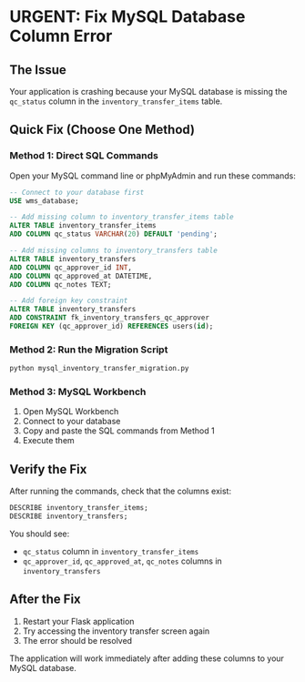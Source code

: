 # URGENT: Fix MySQL Database Column Error

## The Issue
Your application is crashing because your MySQL database is missing the `qc_status` column in the `inventory_transfer_items` table.

## Quick Fix (Choose One Method)

### Method 1: Direct SQL Commands
Open your MySQL command line or phpMyAdmin and run these commands:

```sql
-- Connect to your database first
USE wms_database;

-- Add missing column to inventory_transfer_items table
ALTER TABLE inventory_transfer_items 
ADD COLUMN qc_status VARCHAR(20) DEFAULT 'pending';

-- Add missing columns to inventory_transfers table
ALTER TABLE inventory_transfers 
ADD COLUMN qc_approver_id INT,
ADD COLUMN qc_approved_at DATETIME,
ADD COLUMN qc_notes TEXT;

-- Add foreign key constraint
ALTER TABLE inventory_transfers 
ADD CONSTRAINT fk_inventory_transfers_qc_approver 
FOREIGN KEY (qc_approver_id) REFERENCES users(id);
```

### Method 2: Run the Migration Script
```bash
python mysql_inventory_transfer_migration.py
```

### Method 3: MySQL Workbench
1. Open MySQL Workbench
2. Connect to your database
3. Copy and paste the SQL commands from Method 1
4. Execute them

## Verify the Fix
After running the commands, check that the columns exist:

```sql
DESCRIBE inventory_transfer_items;
DESCRIBE inventory_transfers;
```

You should see:
- `qc_status` column in `inventory_transfer_items`
- `qc_approver_id`, `qc_approved_at`, `qc_notes` columns in `inventory_transfers`

## After the Fix
1. Restart your Flask application
2. Try accessing the inventory transfer screen again
3. The error should be resolved

The application will work immediately after adding these columns to your MySQL database.